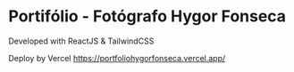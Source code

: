 # Portifólio - Fotógrafo Hygor Fonseca

Developed with ReactJS & TailwindCSS

Deploy by Vercel
https://portfoliohygorfonseca.vercel.app/
